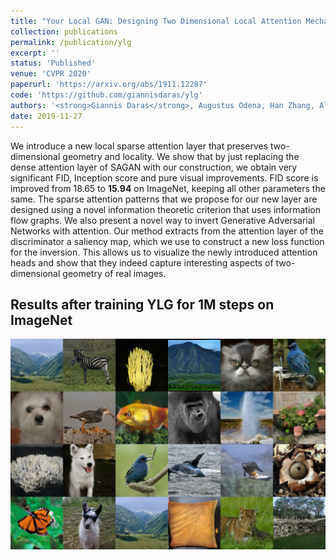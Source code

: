 ```yaml
---
title: "Your Local GAN: Designing Two Dimensional Local Attention Mechanisms for Generative Models"
collection: publications
permalink: /publication/ylg
excerpt: ''
status: 'Published'
venue: 'CVPR 2020'
paperurl: 'https://arxiv.org/abs/1911.12287'
code: 'https://github.com/giannisdaras/ylg'
authors: '<strong>Giannis Daras</strong>, Augustus Odena, Han Zhang, Alexandros G. Dimakis'
date: 2019-11-27
---
```

We introduce a new local sparse attention layer that preserves two-dimensional geometry and locality. We show that by just replacing the dense attention layer of SAGAN with our construction, we obtain very significant FID, Inception score and pure visual improvements. FID score is improved from 18.65 to **15.94** on ImageNet, keeping all other parameters the same. The sparse attention patterns that we propose for our new layer are designed using a novel information theoretic criterion that uses information flow graphs. We also present a novel way to invert Generative Adversarial Networks with attention. Our method extracts from the attention layer of the discriminator a saliency map, which we use to construct a new loss function for the inversion. This allows us to visualize the newly introduced attention heads and show that they indeed capture interesting aspects of two-dimensional geometry of real images.


## Results after training YLG for 1M steps on ImageNet
![](../images/ylg_collage.jpg)
